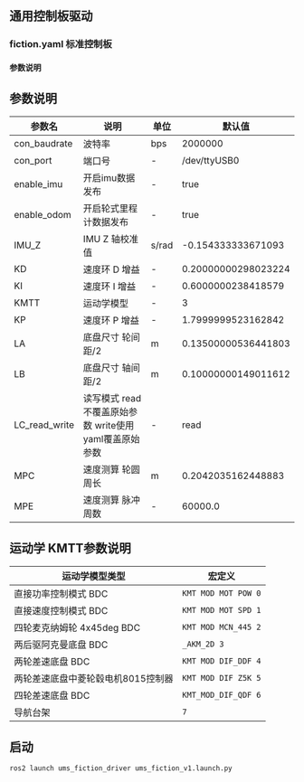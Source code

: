 ##  通用控制板驱动 

### fiction.yaml 标准控制板

#### 参数说明
## 参数说明

| 参数名 | 说明 | 单位 | 默认值 |
|---|---|---|---|
| con_baudrate | 波特率 | bps | 2000000 |
| con_port | 端口号 | - | /dev/ttyUSB0 |
| enable_imu | 开启imu数据发布 | - | true |
| enable_odom | 开启轮式里程计数据发布 | - | true |
| IMU_Z | IMU Z 轴校准值  | s/rad | -0.154333333671093 |
| KD | 速度环 D 增益 | - | 0.20000000298023224 |
| KI | 速度环 I 增益 | - | 0.6000000238418579 |
| KMTT | 运动学模型 | - | 3 |
| KP | 速度环 P 增益 | - | 1.7999999523162842 |
| LA | 底盘尺寸 轮间距/2 | m | 0.13500000536441803 |
| LB | 底盘尺寸 轴间距/2 | m | 0.10000000149011612 |
| LC_read_write | 读写模式 read不覆盖原始参数 write使用yaml覆盖原始参数 | - | read |
| MPC | 速度测算 轮圆周长 | m | 0.2042035162448883 |
| MPE | 速度测算 脉冲周数 | - | 60000.0 |

## 运动学 KMTT参数说明
| 运动学模型类型 | 宏定义 |
|---|---|
| 直接功率控制模式 BDC | `KMT MOD MOT POW 0` |
| 直接速度控制模式 BDC | `KMT MOD MOT SPD 1` |
| 四轮麦克纳姆轮 4x45deg BDC | `KMT MOD MCN_445 2` |
| 两后驱阿克曼底盘 BDC | `_AKM_2D 3` |
| 两轮差速底盘 BDC | `KMT MOD DIF_DDF 4` |
| 两轮差速底盘中菱轮毂电机8015控制器 | `KMT MOD DIF Z5K 5` |
| 四轮差速底盘 BDC | `KMT_MOD_DIF_QDF 6` |
| 导航台架 | `7` |

## 启动
```
ros2 launch ums_fiction_driver ums_fiction_v1.launch.py
```